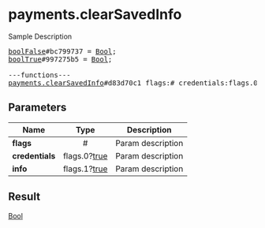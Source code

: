 # payments.clearSavedInfo

Sample Description

<pre>
<a href="../constructor/boolFalse.md">boolFalse</a>#bc799737 = <a href="../type/Bool.md">Bool</a>;
<a href="../constructor/boolTrue.md">boolTrue</a>#997275b5 = <a href="../type/Bool.md">Bool</a>;

---functions---
<a href="../method/payments.clearSavedInfo.md">payments.clearSavedInfo</a>#d83d70c1 flags:# credentials:flags.0?<a href="../type/true.md">true</a> info:flags.1?<a href="../type/true.md">true</a> = <a href="../type/Bool.md">Bool</a>;
</pre>
## Parameters

| Name | Type | Description |
|------|:----:|-------------|
| **flags** | # | Param description |
| **credentials** | flags.0?<a href="../type/true.md">true</a> | Param description |
| **info** | flags.1?<a href="../type/true.md">true</a> | Param description |

## Result

<a href="../type/Bool.md">Bool</a>

